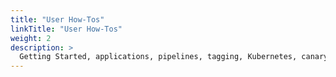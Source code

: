 ```yaml
---
title: "User How-Tos"
linkTitle: "User How-Tos"
weight: 2
description: >
  Getting Started, applications, pipelines, tagging, Kubernetes, canary analysis, custom instance links, plugin deployment
---
```

